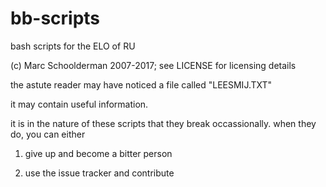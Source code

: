 bb-scripts
==========

bash scripts for the ELO of RU

(c) Marc Schoolderman 2007-2017; see LICENSE for licensing details

the astute reader may have noticed a file called "LEESMIJ.TXT"

it may contain useful information.

it is in the nature of these scripts that they break occassionally. when they do, you can either

1. give up and become a bitter person

2. use the issue tracker and contribute
